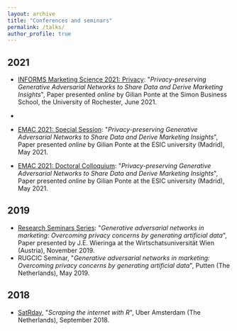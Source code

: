 ```yaml
---
layout: archive
title: "Conferences and seminars"
permalink: /talks/
author_profile: true
---
```


## 2021

- [INFORMS Marketing Science 2021: Privacy](https://simon.rochester.edu/simon-events/ISMSconference2021): "*Privacy-preserving Generative Adversarial Networks to Share Data and Derive Marketing Insights*", Paper presented _online_ by Gilian Ponte at the Simon Business School, the University of Rochester, June 2021.
- 
- [EMAC 2021: Special Session](https://gilianponte.github.io/files/186495092_158337092906279_7541098145022632093_n.png): "*Privacy-preserving Generative Adversarial Networks to Share Data and Derive Marketing Insights*", Paper presented _online_ by Gilian Ponte at the ESIC university (Madrid), May 2021.

- [EMAC 2021: Doctoral Colloquium](https://gilianponte.github.io/files/186495092_158337092906279_7541098145022632093_n.png): "*Privacy-preserving Generative Adversarial Networks to Share Data and Derive Marketing Insights*", Paper presented _online_ by Gilian Ponte at the ESIC university (Madrid), May 2021.

## 2019
- [Research Seminars Series](https://www.wu.ac.at/fileadmin/wu/d/marketing/Marketing_Research_Seminar_Series/Fall_2019/Abstract_Wieringa_J.E.Jaap.pdf): "*Generative adversarial networks in marketing: Overcoming privacy concerns by generating artificial data*", Paper presented by J.E. Wieringa at the Wirtschatsuniversität Wien (Austria), November 2019.
- RUGCIC Seminar, "*Generative adversarial networks in marketing: Overcoming privacy concerns by generating artificial data*", Putten (The Netherlands), May 2019.

## 2018
- [SatRday](https://amsterdam2018.satrdays.org/), "*Scraping the internet with R*", Uber Amsterdam (The Netherlands), September 2018.
